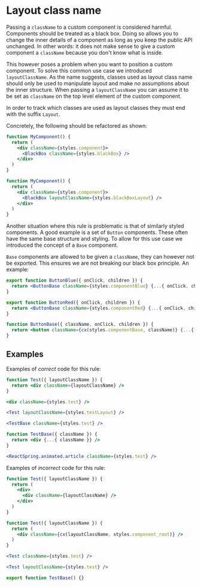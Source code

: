 # Layout class name

Passing a `className` to a custom component is considered harmful. Components should be treated as a black box. Doing so allows you to change the inner details of a component as long as you keep the public API unchanged. In other words: it does not make sense to give a custom component a `className` because you don't know what is inside.

This however poses a problem when you want to position a custom component. To solve this common use case we introduced `layoutClassName`. As the name suggests, classes used as layout class name should only be used to manipulate layout and make no assumptions about the inner structure. When passing a `layoutClassName` you can assume it to be set as `className` on the top level element of the custom component.

In order to track which classes are used as layout classes they must end with the suffix `Layout`. 

Concretely, the following should be refactored as shown:

```jsx
function MyComponent() {
  return (
    <div className={styles.component}>
      <BlackBox className={styles.blackBox} />
    </div>
  )
}
```

```jsx
function MyComponent() {
  return (
    <div className={styles.component}>
      <BlackBox layoutClassName={styles.blackBoxLayout} />
    </div>
  )
}
```

Another situation where this rule is problematic is that of similarly styled components. A good example is a set of `Button` components. These often have the same base structure and styling. To allow for this use case we introduced the concept of a `Base` component.

`Base` components are allowed to be given a `className`, they can however not be exported. This ensures we are not breaking our black box principle. An example:

```jsx
export function ButtonBlue({ onClick, children }) {
  return <ButtonBase className={styles.componentBlue} {...{ onClick, children }} />
}

export function ButtonRed({ onClick, children }) {
  return <ButtonBase className={styles.componentRed} {...{ onClick, children }} />
}

function ButtonBase({ className, onClick, children }) {
  return <button className={cx(styles.componentBase, className)} {...{ onClick, children }} />
}
```

## Examples

Examples of *correct* code for this rule:

```jsx
function Test({ layoutClassName }) {
  return <div className={layoutClassName} />
}
```
```jsx
<div className={styles.test} />
```
```jsx
<Test layoutClassName={styles.testLayout} />
```
```jsx
<TestBase className={styles.test} />
```
```jsx
function TestBase({ className }) {
  return <div {...{ className }} />
}
```
```jsx
<ReactSpring.animated.article className={styles.test} />
```

Examples of *incorrect* code for this rule:

```jsx
function Test({ layoutClassName }) {
  return (
    <div>
      <div className={layoutClassName} />
    </div>
  )
}
```
```jsx
function Test({ layoutClassName }) {
  return (
    <div className={cx(layoutClassName, styles.component_root)} />
  )
}
```
```jsx
<Test className={styles.test} />
```
```jsx
<Test layoutClassName={styles.test} />
```
```jsx
export function TestBase() {}
```

